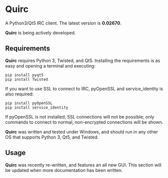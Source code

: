 # Quirc
A Python3/Qt5 IRC client. The latest version is **0.02670**.

**Quirc** is being actively developed.

## Requirements
**Quirc** requires Python 3, Twisted, and Qt5. Installing the requirements is as easy and opening a terminal and executing:

    pip install pyqt5
    pip install Twisted

If you want to use SSL to connect to IRC, pyOpenSSL and service_identity is also required:

    pip install pyOpenSSL
    pip install service_identity

If pyOpenSSL is not installed, SSL connections will not be possible; only commands to connect to normal, non-encrypted connections will be shown.

**Quirc** was written and tested under Windows, and should run in any other OS that supports Python 3, Qt5, and Twisted.

## Usage
**Quirc** was recently re-written, and features an all new GUI. This section will be updated when more documentation has been written.

